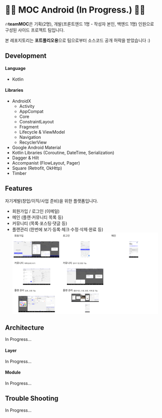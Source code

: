 # 🚧🚧 MOC Android (In Progress.) 🚧🚧

🔥**teamMOC**은 기획(2명), 개발(프론트엔드 1명 - 작성자 본인, 백엔드 1명) 인원으로 구성된 사이드 프로젝트 팀입니다.

본 레포지토리는 **포트폴리오용**으로 팀으로부터 소스코드 공개 허락을 받았습니다 :)

## Development

#### Language

- Kotlin

#### Libraries

- AndroidX
  - Activity
  - AppCompat
  - Core
  - ConstraintLayout
  - Fragment
  - Lifecycle & ViewModel
  - Navigation
  - RecyclerView
- Google Android Material
- Kotlin Libraries (Coroutine, DateTime, Serialization)
- Dagger & Hilt
- Accompanist (FlowLayout, Pager)
- Square (Retrofit, OkHttp)
- Timber

## Features

자기계발(창업/이직/사업 준비)을 위한 플랫폼입니다.
- 회원가입 / 로그인 (이메일)
- 메인 (플랜·커뮤니티 목록 등)
- 커뮤니티 (목록·포스팅·댓글 등)
- 플랜관리 (한번에 보기·등록·체크·수정·삭제·완료 등)
![MOC Features](/moc-features.png)
  
## Architecture
In Progress...

#### Layer
In Progress...

#### Module
In Progress...

## Trouble Shooting
In Progress...